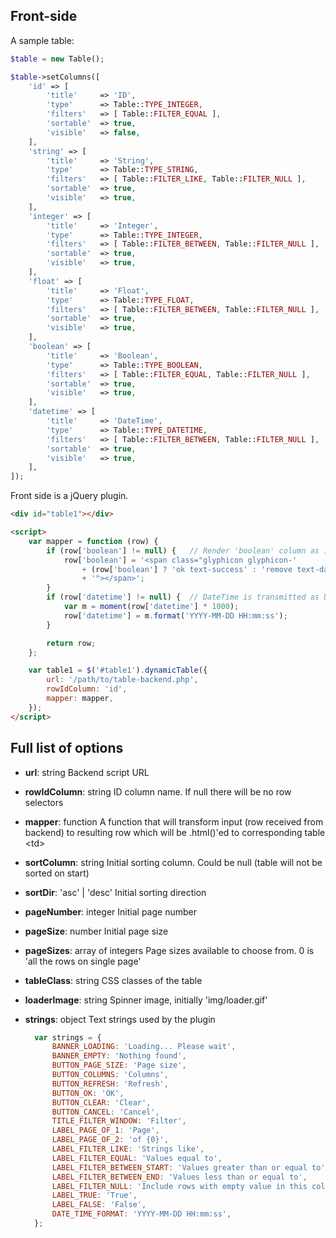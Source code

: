 Front-side
----------

A sample table:

```php
$table = new Table();

$table->setColumns([
    'id' => [
        'title'     => 'ID',
        'type'      => Table::TYPE_INTEGER,
        'filters'   => [ Table::FILTER_EQUAL ],
        'sortable'  => true,
        'visible'   => false,
    ],
    'string' => [
        'title'     => 'String',
        'type'      => Table::TYPE_STRING,
        'filters'   => [ Table::FILTER_LIKE, Table::FILTER_NULL ],
        'sortable'  => true,
        'visible'   => true,
    ],
    'integer' => [
        'title'     => 'Integer',
        'type'      => Table::TYPE_INTEGER,
        'filters'   => [ Table::FILTER_BETWEEN, Table::FILTER_NULL ],
        'sortable'  => true,
        'visible'   => true,
    ],
    'float' => [
        'title'     => 'Float',
        'type'      => Table::TYPE_FLOAT,
        'filters'   => [ Table::FILTER_BETWEEN, Table::FILTER_NULL ],
        'sortable'  => true,
        'visible'   => true,
    ],
    'boolean' => [
        'title'     => 'Boolean',
        'type'      => Table::TYPE_BOOLEAN,
        'filters'   => [ Table::FILTER_EQUAL, Table::FILTER_NULL ],
        'sortable'  => true,
        'visible'   => true,
    ],
    'datetime' => [
        'title'     => 'DateTime',
        'type'      => Table::TYPE_DATETIME,
        'filters'   => [ Table::FILTER_BETWEEN, Table::FILTER_NULL ],
        'sortable'  => true,
        'visible'   => true,
    ],
]);
```

Front side is a jQuery plugin. 

```html
<div id="table1"></div>

<script>
    var mapper = function (row) {
        if (row['boolean'] != null) {   // Render 'boolean' column as icon
            row['boolean'] = '<span class="glyphicon glyphicon-'
                + (row['boolean'] ? 'ok text-success' : 'remove text-danger')
                + '"></span>';
        }
        if (row['datetime'] != null) {  // DateTime is transmitted as UNIX timestamp
            var m = moment(row['datetime'] * 1000);
            row['datetime'] = m.format('YYYY-MM-DD HH:mm:ss');
        }

        return row;
    };

    var table1 = $('#table1').dynamicTable({
        url: '/path/to/table-backend.php',
        rowIdColumn: 'id',
        mapper: mapper,
    });
</script>
```

Full list of options
--------------------
* **url**: string
  Backend script URL

* **rowIdColumn**: string
  ID column name. If null there will be no row selectors

* **mapper**: function
  A function that will transform input (row received from backend) to resulting row which will be .html()'ed to corresponding table &lt;td&gt;

* **sortColumn**: string
  Initial sorting column. Could be null (table will not be sorted on start)

* **sortDir**: 'asc' | 'desc'
  Initial sorting direction

* **pageNumber**: integer
  Initial page number

* **pageSize**: number
  Initial page size

* **pageSizes**: array of integers
  Page sizes available to choose from. 0 is 'all the rows on single page'

* **tableClass**: string
  CSS classes of the table

* **loaderImage**: string
  Spinner image, initially 'img/loader.gif'
 
* **strings**: object
  Text strings used by the plugin

  ```js
    var strings = {
        BANNER_LOADING: 'Loading... Please wait',
        BANNER_EMPTY: 'Nothing found',
        BUTTON_PAGE_SIZE: 'Page size',
        BUTTON_COLUMNS: 'Columns',
        BUTTON_REFRESH: 'Refresh',
        BUTTON_OK: 'OK',
        BUTTON_CLEAR: 'Clear',
        BUTTON_CANCEL: 'Cancel',
        TITLE_FILTER_WINDOW: 'Filter',
        LABEL_PAGE_OF_1: 'Page',
        LABEL_PAGE_OF_2: 'of {0}',
        LABEL_FILTER_LIKE: 'Strings like',
        LABEL_FILTER_EQUAL: 'Values equal to',
        LABEL_FILTER_BETWEEN_START: 'Values greater than or equal to',
        LABEL_FILTER_BETWEEN_END: 'Values less than or equal to',
        LABEL_FILTER_NULL: 'Include rows with empty value in this column',
        LABEL_TRUE: 'True',
        LABEL_FALSE: 'False',
        DATE_TIME_FORMAT: 'YYYY-MM-DD HH:mm:ss',
    };
  ```
